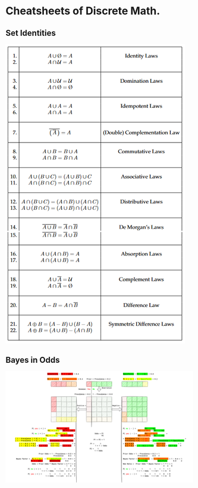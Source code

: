 # Cheatsheets of Discrete Math.

<!-- [:arrow_down: Tags legend](#tags-legend) at the end of the page. -->

<!-- - []() by []() ( _:movie_camera:_ ) -->

## Set Identities

![Bayes in Odds](./cheatsheet/set_idetities.png)

## Bayes in Odds

![Bayes in Odds](./cheatsheet/bayes_in_odds.png)
